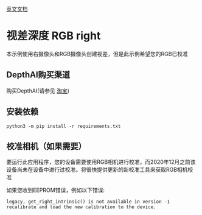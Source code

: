 [英文文档](README.md)

# 视差深度 RGB right
本示例使用右摄像头和RGB摄像头创建视差，但是此示例希望您的RGB已校准

## DepthAI购买渠道

购买DepthAI(请参见 [淘宝](https://item.taobao.com/item.htm?id=626257175462))

## 安装依赖

```
python3 -m pip install -r requirements.txt
```

## 校准相机（如果需要）

要运行此应用程序，您的设备需要使用RGB相机进行校准，而2020年12月之前该设备尚未在设备中进行过校准。将很快提供更新的新校准工具来获取RGB相机校准

如果您收到EEPROM错误，例如以下错误:

```
legacy, get_right_intrinsic() is not available in version -1
recalibrate and load the new calibration to the device. 
```

